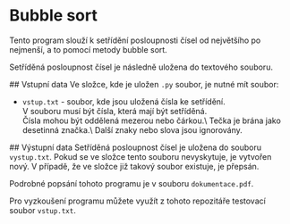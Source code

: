 # Bubble sort
Tento program slouží k setřídění posloupnosti čísel od největšího po nejmenší, a to pomocí metody bubble sort.

Setříděná posloupnost čísel je následně uložena do textového souboru.

## Vstupní data 
Ve složce, kde je uložen `.py` soubor, je nutné mít soubor:
* `vstup.txt` - soubor, kde jsou uložená čísla ke setřídění.\
V souboru musí být čísla, která mají být setříděná.\
Čísla mohou být oddělená mezerou nebo čárkou.\ Tečka je brána jako desetinná značka.\ Další znaky nebo slova jsou ignorovány.

## Výstupní data 
Setříděná posloupnost čísel je uložena do souboru `vystup.txt`. Pokud se ve složce tento souboru nevyskytuje, je vytvořen nový. V případě, že ve složce již takový soubor existuje, je přepsán.

Podrobné popsání tohoto programu je v souboru `dokumentace.pdf`.

Pro vyzkoušení programu můžete využít z tohoto repozitáře testovací soubor `vstup.txt`.
